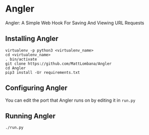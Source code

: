 
# Angler
Angler: A Simple Web Hook For Saving And Viewing URL Requests

## Installing Angler

```shell
virtualenv -p python3 <virtualenv_name>
cd <virtualenv_name>
. bin/activate
git clone https://github.com/MattLombana/Angler
cd Angler
pip3 install -Ur requirements.txt
```

## Configuring Angler

You can edit the port that Angler runs on by editing it in `run.py`

## Running Angler

```shell
./run.py
```
